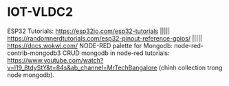 # IOT-VLDC2
ESP32 Tutorials: https://esp32io.com/esp32-tutorials ||||| https://randomnerdtutorials.com/esp32-pinout-reference-gpios/ ||||| https://docs.wokwi.com/
NODE-RED palette for Mongodb: node-red-contrib-mongodb3
CRUD mongodb in node-red tutorials: https://www.youtube.com/watch?v=l19_8tdyStY&t=84s&ab_channel=MrTechBangalore (chỉnh collection trong node mongodb).
